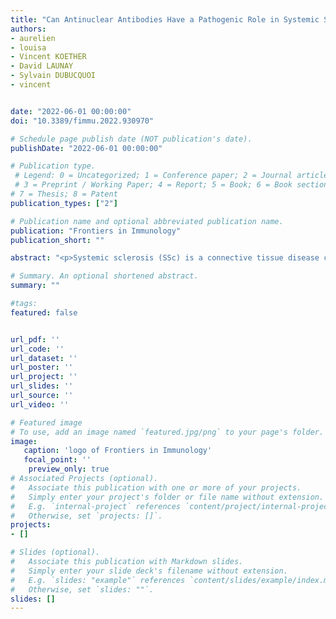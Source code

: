 ```yaml
---
title: "Can Antinuclear Antibodies Have a Pathogenic Role in Systemic Sclerosis?"
authors:
- aurelien
- louisa
- Vincent KOETHER
- David LAUNAY
- Sylvain DUBUCQUOI
- vincent


date: "2022-06-01 00:00:00"
doi: "10.3389/fimmu.2022.930970" 

# Schedule page publish date (NOT publication's date).
publishDate: "2022-06-01 00:00:00"

# Publication type.
 # Legend: 0 = Uncategorized; 1 = Conference paper; 2 = Journal article; 
 # 3 = Preprint / Working Paper; 4 = Report; 5 = Book; 6 = Book section;
# 7 = Thesis; 8 = Patent
publication_types: ["2"] 

# Publication name and optional abbreviated publication name. 
publication: "Frontiers in Immunology" 
publication_short: ""

abstract: "<p>Systemic sclerosis (SSc) is a connective tissue disease characterized by extensive fibrosis of the skin and internal organs, associated with vasculopathy and autoimmune features. Antinuclear antibodies (ANA) are found in almost all SSc patients and constitute strong diagnosis and prognosis biomarkers. However, it remains unclear whether ANA are simple bystanders or if they can have a role in the pathophysiology of the disease. One might think that the nuclear nature of their targets prevents any accessibility to autoantibodies. Nevertheless, recent data suggest that ANA could be pathogenic or at least contribute to the perennation of the disease. We review here first the indirect clues of the contribution of ANA to SSc: they are associated to the disease subtypes, they may precede disease onset, their titer correlates with disease activity and severity, there is an association between molecular subsets, and some patients can respond to B-cell targeting therapy. Then, we describe in a second part the mechanisms of ANA production in SSc from individual genetic background to post-transcriptional modifications of neoantigens. Finally, we elaborate on the potential mechanisms of pathogenicity: ANA could be pathogenic through immune-complex-mediated mechanisms; other processes potentially involve molecular mimicry and ANA penetration into the target cell, with a focus on anti-topoisomerase-I antibodies, which are the most probable candidate to play a role in the pathophysiology of SSc. Finally, we outline some technical and conceptual ways to improve our understanding in this field.</p>"

# Summary. An optional shortened abstract.
summary: ""

#tags:
featured: false


url_pdf: ''
url_code: ''
url_dataset: ''
url_poster: ''
url_project: ''
url_slides: ''
url_source: ''
url_video: ''

# Featured image
# To use, add an image named `featured.jpg/png` to your page's folder.
image:
   caption: 'logo of Frontiers in Immunology'
   focal_point: ''
    preview_only: true
# Associated Projects (optional).
#   Associate this publication with one or more of your projects.
#   Simply enter your project's folder or file name without extension.
#   E.g. `internal-project` references `content/project/internal-project/index.md`.
#   Otherwise, set `projects: []`.
projects:
- []

# Slides (optional).
#   Associate this publication with Markdown slides.
#   Simply enter your slide deck's filename without extension.
#   E.g. `slides: "example"` references `content/slides/example/index.md`.
#   Otherwise, set `slides: ""`.
slides: []
---
```

<!---
{{% alert note %}}
Click the *Cite* button above to demo the feature to enable visitors to import publication metadata into their reference management software.
{{% /alert %}}

{{% alert note %}}
Click the *Slides* button above to demo Academic's Markdown slides feature.
{{% /alert %}}

Supplementary notes can be added here, including [code and math](https://sourcethemes.com/academic/docs/writing-markdown-latex/).

-->